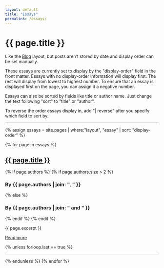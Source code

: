 ```yaml
---
layout: default
title: "Essays"
permalink: /essays/
---
```


<h1>{{ page.title }}</h1>

<div class="longform-text">

<p>Like the <a href="{{ '/blog' | relative_url }}">Blog</a> layout, but posts aren't stored by date and display order can be set manually.</p>

<p>These essays are currently set to display by the "display-order" field in the front matter. Essays with no display-order information will display first. The rest will display from lowest to highest number. To ensure that an essay is displayed first on the page, you can assign it a negative number.</p>

<p>Essays can also be sorted by fields like title or author name. Just change the text following "sort" to "title" or "author".</p>

<p>To reverse the order essays display in, add "| reverse" after you specify which field to sort by.</p>

<hr>

{% assign essays = site.pages | where:"layout", "essay" | sort: "display-order" %}

{% for page in essays %}
    <h2><a href="{{ page.url | relative_url }}">{{ page.title }}</a></h2>
    {% if page.authors %}
        {% if page.authors.size > 2 %}
            <h3>By {{ page.authors | join: ", " }}</h3>
        {% else %}
            <h3>By {{ page.authors | join: " and " }}</h3>
        {% endif %}
    {% endif %}
    <p>{{ page.excerpt }}</p>
    <p class="read-more"><a href="{{ page.url | relative_url }}">Read more</a></p>
    {% unless forloop.last == true %}
        <hr>
    {% endunless %}
{% endfor %}

</div>